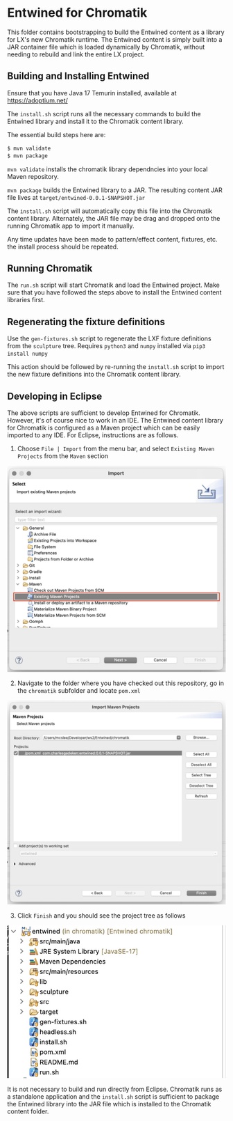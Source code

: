 # Entwined for Chromatik

This folder contains bootstrapping to build the Entwined content as a library for LX's new Chromatik runtime. The Entwined content is simply built into a JAR container file which is loaded dynamically by Chromatik, without needing to rebuild and link the entire LX project.

## Building and Installing Entwined

Ensure that you have Java 17 Temurin installed, available at https://adoptium.net/

The `install.sh` script runs all the necessary commands to build the Entwined library and install it to the Chromatik content library.

The essential build steps here are:

```sh
$ mvn validate
$ mvn package
```

`mvn validate` installs the chromatik library dependncies into your local Maven repository.

`mvn package` builds the Entwined library to a JAR. The resulting content JAR file lives at `target/entwined-0.0.1-SNAPSHOT.jar`

The `install.sh` script will automatically copy this file into the Chromatik content library. Alternately, the JAR file may be drag and dropped onto the running Chromatik app to import it manually.

Any time updates have been made to pattern/effect content, fixtures, etc. the install process should be repeated.

## Running Chromatik

The `run.sh` script will start Chromatik and load the Entwined project. Make sure that you have followed the steps above to install the Entwined content libraries first.

## Regenerating the fixture definitions

Use the `gen-fixtures.sh` script to regenerate the LXF fixture definitions from the `sculpture` tree. Requires `python3` and `numpy` installed via `pip3 install numpy`

This action should be followed by re-running the `install.sh` script to import the new fixture definitions into the Chromatik content library.

## Developing in Eclipse

The above scripts are sufficient to develop Entwined for Chromatik. However, it's of course nice to work in an IDE. The Entwined content library for Chromatik is configured as a Maven project which can be easily imported to any IDE. For Eclipse, instructions are as follows.

1. Choose `File | Import` from the menu bar, and select `Existing Maven Projects` from the `Maven` section
  <img src="doc/import.jpg" alt="Import Library" width="598" />
  
2. Navigate to the folder where you have checked out this repository, go in the `chromatik` subfolder and locate `pom.xml`
  <img src="doc/import2.jpg" alt="Import POM" width="668" />

3. Click `Finish` and you should see the project tree as follows
  <img src="doc/project.jpg" alt="Project Tree" width="742" />
  
It is not necessary to build and run directly from Eclipse. Chromatik runs as a standalone application and the `install.sh` script is sufficient to package the Entwined library into the JAR file which is installed to the Chromatik content folder.
